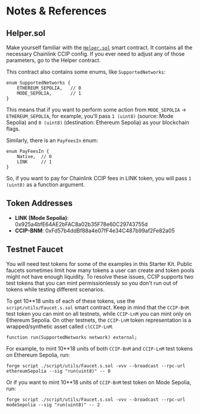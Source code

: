 # Notes & References

## Helper.sol
Make yourself familiar with the [`Helper.sol`](./script/Helper.sol) smart contract. It contains all the necessary Chainlink CCIP config. If you ever need to adjust any of those parameters, go to the Helper contract.

This contract also contains some enums, like `SupportedNetworks`:

```solidity
enum SupportedNetworks {
    ETHEREUM_SEPOLIA,   // 0
    MODE_SEPOLIA,       // 1
}
```

This means that if you want to perform some action from `MODE_SEPOLIA` &rarr; `ETHEREUM_SEPOLIA`, for example, you'll pass `1 (uint8)` (source: Mode Sepolia) and `0 (uint8)` (destination: Ethereum Sepolia) as your blockchain flags.

Similarly, there is an `PayFeesIn` enum:

```solidity
enum PayFeesIn {
    Native,  // 0
    LINK     // 1
}
```

So, if you want to pay for Chainlink CCIP fees in LINK token, you will pass `1 (uint8)` as a function argument.

## Token Addresses

- **LINK (Mode Sepolia)**: 0x925a4bfE64AE2bFAC8a02b35F78e60C29743755d </br>
- **CCIP-BNM**: 0xFd57b4ddBf88a4e07fF4e34C487b99af2Fe82a05

## Testnet Faucet

You will need test tokens for some of the examples in this Starter Kit. Public faucets sometimes limit how many tokens a user can create and token pools might not have enough liquidity. To resolve these issues, CCIP supports two test tokens that you can mint permissionlessly so you don't run out of tokens while testing different scenarios.

To get 10\*\*18 units of each of these tokens, use the `script/utils/Faucet.s.sol` smart contract. Keep in mind that the `CCIP-BnM` test token you can mint on all testnets, while `CCIP-LnM` you can mint only on Ethereum Sepolia. On other testnets, the `CCIP-LnM` token representation is a wrapped/synthetic asset called `clCCIP-LnM`.

```solidity
function run(SupportedNetworks network) external;
```

For example, to mint 10\*\*18 units of both `CCIP-BnM` and `CCIP-LnM` test tokens on Ethereum Sepolia, run:

```shell
forge script ./script/utils/Faucet.s.sol -vvv --broadcast --rpc-url ethereumSepolia --sig "run(uint8)" -- 0
```

Or if you want to mint 10\*\*18 units of `CCIP-BnM` test token on Mode Sepolia, run:

```shell
forge script ./script/utils/Faucet.s.sol -vvv --broadcast --rpc-url modeSepolia --sig "run(uint8)" -- 2
```
